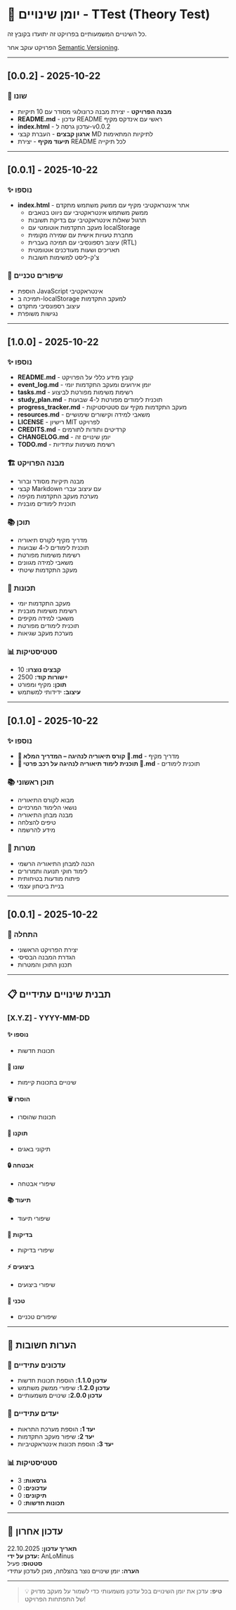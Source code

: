 # 📝 יומן שינויים - TTest (Theory Test)

כל השינויים המשמעותיים בפרויקט זה יתועדו בקובץ זה.

הפרויקט עוקב אחר [Semantic Versioning](https://semver.org/spec/v2.0.0.html).

---

## [0.0.2] - 2025-10-22

### 🔄 שונו

- **מבנה הפרויקט** - יצירת מבנה כרונולוגי מסודר עם 10 תיקיות
- **README.md** - עדכון README ראשי עם אינדקס מקיף
- **index.html** - עדכון גרסה ל-v0.0.2
- **ארגון קבצים** - העברת קבצי MD לתיקיות המתאימות
- **תיעוד מקיף** - יצירת README לכל תיקייה

---

## [0.0.1] - 2025-10-22

### ✨ נוספו

- **index.html** - אתר אינטראקטיבי מקיף עם ממשק משתמש מתקדם
  - ממשק משתמש אינטראקטיבי עם ניווט בטאבים
  - תרגול שאלות אינטראקטיבי עם בדיקת תשובות
  - מעקב התקדמות אוטומטי עם localStorage
  - מחברת טעויות אישית עם שמירה מקומית
  - עיצוב רספונסיבי עם תמיכה בעברית (RTL)
  - תאריכים ושעות מעודכנים אוטומטית
  - צ'ק-ליסט למשימות חשובות

### 🔧 שיפורים טכניים

- הוספת JavaScript אינטראקטיבי
- תמיכה ב-localStorage למעקב התקדמות
- עיצוב רספונסיבי מתקדם
- נגישות משופרת

---

## [1.0.0] - 2025-10-22

### ✨ נוספו

- **README.md** - קובץ מידע כללי על הפרויקט
- **event_log.md** - יומן אירועים ומעקב התקדמות יומי
- **tasks.md** - רשימת משימות מפורטת לביצוע
- **study_plan.md** - תוכנית לימודים מפורטת ל-4 שבועות
- **progress_tracker.md** - מעקב התקדמות מקיף עם סטטיסטיקות
- **resources.md** - משאבי למידה וקישורים שימושיים
- **LICENSE** - רישיון MIT לפרויקט
- **CREDITS.md** - קרדיטים ותודות לתורמים
- **CHANGELOG.md** - יומן שינויים זה
- **TODO.md** - רשימת משימות עתידיות

### 🏗️ מבנה הפרויקט

- מבנה תיקיות מסודר וברור
- קבצי Markdown עם עיצוב עברי
- מערכת מעקב התקדמות מקיפה
- תוכנית לימודים מובנית

### 📚 תוכן

- מדריך מקיף לקורס תיאוריה
- תוכנית לימודים ל-4 שבועות
- רשימת משימות מפורטת
- משאבי למידה מגוונים
- מעקב התקדמות שיטתי

### 🎯 תכונות

- מעקב התקדמות יומי
- רשימת משימות מובנית
- משאבי למידה מקיפים
- תוכנית לימודים מפורטת
- מערכת מעקב שגיאות

### 📊 סטטיסטיקות

- **קבצים נוצרו:** 10
- **שורות קוד:** 2500+
- **תוכן:** מקיף ומפורט
- **עיצוב:** ידידותי למשתמש

---

## [0.1.0] - 2025-10-22

### ✨ נוספו

- **🚗 קורס תיאוריה לנהיגה – המדריך המלא 🛑.md** - מדריך מקיף
- **🚗 תוכנית לימוד תיאוריה לנהיגה על רכב פרטי 🛑.md** - תוכנית לימודים

### 📚 תוכן ראשוני

- מבוא לקורס התיאוריה
- נושאי הלימוד המרכזיים
- מבנה מבחן התיאוריה
- טיפים להצלחה
- מידע להרשמה

### 🎯 מטרות

- הכנה למבחן התיאוריה הרשמי
- לימוד חוקי תנועה ותמרורים
- פיתוח מודעות בטיחותית
- בניית ביטחון עצמי

---

## [0.0.1] - 2025-10-22

### 🚀 התחלה

- יצירת הפרויקט הראשוני
- הגדרת המבנה הבסיסי
- תכנון התוכן והמטרות

---

## 📋 תבנית שינויים עתידיים

### [X.Y.Z] - YYYY-MM-DD

#### ✨ נוספו

- תכונות חדשות

#### 🔄 שונו

- שינויים בתכונות קיימות

#### 🗑️ הוסרו

- תכונות שהוסרו

#### 🐛 תוקנו

- תיקוני באגים

#### 🔒 אבטחה

- שיפורי אבטחה

#### 📚 תיעוד

- שיפורי תיעוד

#### 🧪 בדיקות

- שיפורי בדיקות

#### ⚡ ביצועים

- שיפורי ביצועים

#### 🔧 טכני

- שיפורים טכניים

---

## 📝 הערות חשובות

### 🔄 עדכונים עתידיים

- **עדכון 1.1.0:** הוספת תכונות חדשות
- **עדכון 1.2.0:** שיפורי ממשק משתמש
- **עדכון 2.0.0:** שינויים משמעותיים

### 🎯 יעדים עתידיים

- **יעד 1:** הוספת מערכת התראות
- **יעד 2:** שיפור מעקב התקדמות
- **יעד 3:** הוספת תכונות אינטראקטיביות

### 📊 סטטיסטיקות

- **גרסאות:** 3
- **עדכונים:** 0
- **תיקונים:** 0
- **תכונות חדשות:** 0

---

## 🔄 עדכון אחרון

**תאריך עדכון:** 22.10.2025  
**עדכן על ידי:** AnLoMinus  
**סטטוס:** פעיל  
**הערה:** יומן שינויים נוצר בהצלחה, מוכן לעדכון עתידי

---

> 💡 **טיפ:** עדכן את יומן השינויים בכל עדכון משמעותי כדי לשמור על מעקב מדויק של התפתחות הפרויקט!
